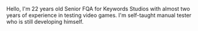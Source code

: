 Hello, I'm 22 years old Senior FQA for Keywords Studios with almost two years of experience in testing video games. I'm self-taught manual tester who is still developing himself.
